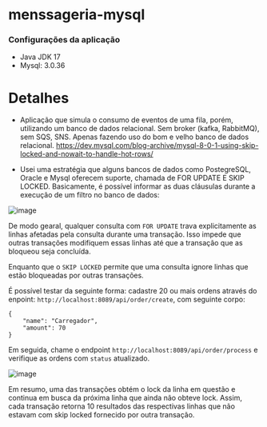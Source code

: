 # menssageria-mysql

### Configurações da aplicação

* Java JDK 17
* Mysql: 3.0.36

# Detalhes

- Aplicação que simula o consumo de eventos de uma fila, porém, utilizando um banco de dados relacional. Sem broker (kafka, RabbitMQ), sem SQS, SNS. Apenas
fazendo uso do bom e velho banco de dados relacional. https://dev.mysql.com/blog-archive/mysql-8-0-1-using-skip-locked-and-nowait-to-handle-hot-rows/

- Usei uma estratégia que alguns bancos de dados como PostegreSQL, Oracle e Mysql oferecem suporte, chamada de FOR UPDATE E SKIP LOCKED. Basicamente, é possível
informar as duas cláusulas durante a execução de um filtro no banco de dados:

![image](https://github.com/edirlucasi7/menssageria-mysql/assets/28410756/50ed806f-7d25-44e9-96fb-0e1882dfc640)

De modo gearal, qualquer consulta com `FOR UPDATE` trava explicitamente as linhas afetadas pela consulta durante uma transação. Isso impede que outras transações modifiquem essas linhas até que a transação que as bloqueou seja concluída.

Enquanto que o `SKIP LOCKED` permite que uma consulta ignore linhas que estão bloqueadas por outras transações.

É possível testar da seguinte forma: cadastre 20 ou mais ordens através do enpoint: `http://localhost:8089/api/order/create`, com seguinte corpo:

```
{
	"name": "Carregador",
	"amount": 70
}
```

Em seguida, chame o endpoint `http://localhost:8089/api/order/process` e verifique as ordens com `status` atualizado.

![image](https://github.com/edirlucasi7/menssageria-mysql/assets/28410756/6dc7bc9c-2e7d-4b62-b01a-452dee312245)

Em resumo, uma das transações obtém o lock da linha em questão e continua em busca da  próxima linha que ainda não obteve lock. Assim, cada transação retorna 10 resultados das respectivas linhas que não estavam com skip locked fornecido por outra transação.
